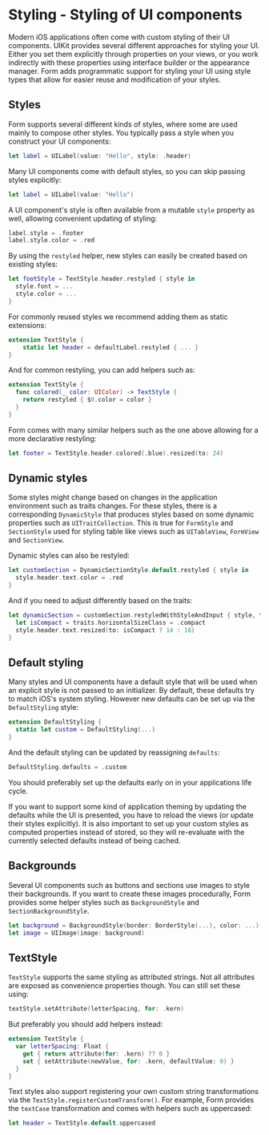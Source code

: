 # Styling - Styling of UI components

Modern iOS applications often come with custom styling of their UI components. UIKit provides several different approaches for styling your UI. Either you set them explicitly through properties on your views, or you work indirectly with these properties using interface builder or the appearance manager. Form adds programmatic support for styling your UI using style types that allow for easier reuse and modification of your styles.

## Styles

Form supports several different kinds of styles, where some are used mainly to compose other styles. You typically pass a style when you construct your UI components:

```swift
let label = UILabel(value: "Hello", style: .header)
```

Many UI components come with default styles, so you can skip passing styles explicitly:

```swift
let label = UILabel(value: "Hello")
```

A UI component's style is often available from a mutable `style` property as well, allowing convenient updating of styling: 

```swift
label.style = .footer
label.style.color = .red
```

By using the `restyled` helper, new styles can easily be created based on existing styles:

```swift
let footStyle = TextStyle.header.restyled { style in
  style.font = ...
  style.color = ...
}
```

For commonly reused styles we recommend adding them as static extensions:

```swift
extension TextStyle {
    static let header = defaultLabel.restyled { ... }
}
```

And for common restyling, you can add helpers such as:

```swift
extension TextStyle {
  func colored(_ color: UIColor) -> TextStyle {
    return restyled { $0.color = color }
  }
}
```

Form comes with many similar helpers such as the one above allowing for a more declarative restyling:

```swift
let footer = TextStyle.header.colored(.blue).resized(to: 24)
```

## Dynamic styles

Some styles might change based on changes in the application environment such as traits changes. For these styles, there is a corresponding `DynamicStyle` that produces styles based on some dynamic properties such as `UITraitCollection`. This is true for `FormStyle` and `SectionStyle` used for styling table like views such as `UITableView`, `FormView` and `SectionView`.

Dynamic styles can also be restyled:

```swift
let customSection = DynamicSectionStyle.default.restyled { style in
  style.header.text.color = .red
}
```

And if you need to adjust differently based on the traits:

```swift
let dynamicSection = customSection.restyledWithStyleAndInput { style, traits in
  let isCompact = traits.horizontalSizeClass = .compact
  style.header.text.resized(to: isCompact ? 14 : 18)
}
```

## Default styling

Many styles and UI components have a default style that will be used when an explicit style is not passed to an initializer. By default, these defaults try to match iOS's system styling. However new defaults can be set up via the `DefaultStyling` style:

```swift
extension DefaultStyling {
  static let custom = DefaultStyling(...)
}
```

And the default styling can be updated by reassigning `defaults`:

```swift
DefaultStyling.defaults = .custom
```

You should preferably set up the defaults early on in your applications life cycle. 

If you want to support some kind of application theming by updating the defaults while the UI is presented, you have to reload the views (or update their styles explicitly). It is also important to set up your custom styles as computed properties instead of stored, so they will re-evaluate with the currently selected defaults instead of being cached.  

## Backgrounds

Several UI components such as buttons and sections use images to style their backgrounds. If you want to create these images procedurally, Form provides some helper styles such as `BackgroundStyle` and `SectionBackgroundStyle`. 

```swift
let background = BackgroundStyle(border: BorderStyle(...), color: ...) 
let image = UIImage(image: background)
```

## TextStyle

`TextStyle` supports the same styling as attributed strings. Not all attributes are exposed as convenience properties though. You can still set these using:

```swift
textStyle.setAttribute(letterSpacing, for: .kern)
```

But preferably you should add helpers instead:

```swift
extension TextStyle {
  var letterSpacing: Float {
    get { return attribute(for: .kern) ?? 0 }
    set { setAttribute(newValue, for: .kern, defaultValue: 0) }
  } 
}
```

Text styles also support registering your own custom string transformations via the `TextStyle.registerCustomTransform()`. For example, Form provides the `textCase` transformation and comes with helpers such as uppercased:

```swift
let header = TextStyle.default.uppercased
```
